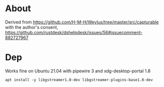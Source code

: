 # About

Derived from https://github.com/H-M-H/Weylus/tree/master/src/capturable with the author's consent, https://github.com/rustdesk/dshelpdesk/issues/56#issuecomment-882727967 

# Dep

Works fine on Ubuntu 21.04 with pipewire 3 and xdg-desktop-portal 1.8

`
apt install -y libgstreamer1.0-dev libgstreamer-plugins-base1.0-dev
`
